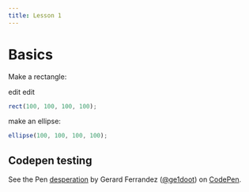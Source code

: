```yaml
---
title: Lesson 1
---
```

# Basics

Make a rectangle:

edit edit 

```js
rect(100, 100, 100, 100);
```

make an ellipse:

```js
ellipse(100, 100, 100, 100);
```

## Codepen testing

<p data-height="500" data-theme-id="0" data-slug-hash="YaWrKj" data-default-tab="js,result" data-user="ge1doot" data-embed-version="2" data-pen-title="desperation" class="codepen">See the Pen <a href="https://codepen.io/ge1doot/pen/YaWrKj/">desperation</a> by Gerard Ferrandez (<a href="https://codepen.io/ge1doot">@ge1doot</a>) on <a href="https://codepen.io">CodePen</a>.</p>
<script async src="https://static.codepen.io/assets/embed/ei.js"></script>
